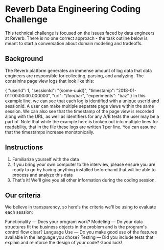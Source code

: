 # Reverb Data Engineering Coding Challenge
This technical challenge is focused on the issues faced by data engineers at Reverb. There is no one correct approach - the task outline below is meant to start a conversation about domain modeling and tradeoffs.

## Background
The Reverb platform generates an immense amount of log data that data engineers are responsible for collecting, parsing, and analyzing. The containins page view logs that look like this:

{
  "userId": 1,
  "sessionId": "{some-uuid}",
  "timestamp": "2018-01-01T00:00:00.000000",
  "url": "/foo/bar",
  "experiments": "baz"
}
In this example line, we can see that each log is identified with a unique userId and sessionId. A user can make multiple separate page views within the same session. We can also see that the timestamp of the page view is recorded along with the URL, as well as identifiers for any A/B tests the user may be a part of. Note that while the example here is broken out into multiple lines for readability, that in the file these logs are written 1 per line. You can assume that the timestamps increase monotonically.

## Instructions

1. Familiarize yourself with the data
2. If you bring your own computer to the interview, please ensure you are ready to go by having anything installed beforehand that will be able to process and analyze this data
3. That's it! We'll give you all other information during the coding session.

## Our criteria
We believe in transparency, so here's the criteria we'll be using to evaluate each session:

Functionality — Does your program work?
Modeling — Do your data structures fit the business objects in the problem and is the program's control flow clear?
Language Use — Do you make good use of the features available in the language you chose?
Testing — Did you include tests that explain and reinforce the design of your code?
Good luck!

